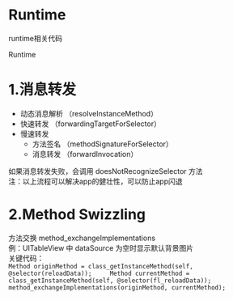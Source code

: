 # Runtime  
runtime相关代码  

Runtime  

# 1.消息转发  
  * 动态消息解析 （resolveInstanceMethod）  
  * 快速转发 （forwardingTargetForSelector）  
  * 慢速转发  
      * 方法签名 （methodSignatureForSelector）  
      * 消息转发 （forwardInvocation）  
  
  如果消息转发失败，会调用 doesNotRecognizeSelector 方法  
注：以上流程可以解决app的健壮性，可以防止app闪退  


# 2.Method Swizzling   
  方法交换 method_exchangeImplementations  
  例：UITableView 中 dataSource 为空时显示默认背景图片  
  关键代码：  
    `
     Method originMethod = class_getInstanceMethod(self, @selector(reloadData));    
     Method currentMethod = class_getInstanceMethod(self, @selector(fl_reloadData));    
     method_exchangeImplementations(originMethod, currentMethod); 
     `
  
